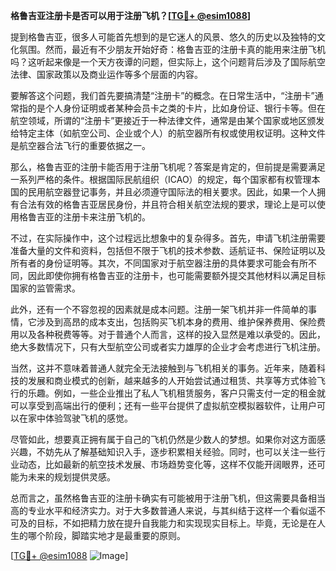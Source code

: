 **格鲁吉亚注册卡是否可以用于注册飞机？[[TG💪+ @esim1088](https://t.me/s/esim1088)]**

提到格鲁吉亚，很多人可能首先想到的是它迷人的风景、悠久的历史以及独特的文化氛围。然而，最近有不少朋友开始好奇：格鲁吉亚的注册卡真的能用来注册飞机吗？这听起来像是一个天方夜谭的问题，但实际上，这个问题背后涉及了国际航空法律、国家政策以及商业运作等多个层面的内容。

要解答这个问题，我们首先要搞清楚“注册卡”的概念。在日常生活中，“注册卡”通常指的是个人身份证明或者某种会员卡之类的卡片，比如身份证、银行卡等。但在航空领域，所谓的“注册卡”更接近于一种法律文件，通常是由某个国家或地区颁发给特定主体（如航空公司、企业或个人）的航空器所有权或使用权证明。这种文件是航空器合法飞行的重要依据之一。

那么，格鲁吉亚的注册卡能否用于注册飞机呢？答案是肯定的，但前提是需要满足一系列严格的条件。根据国际民航组织（ICAO）的规定，每个国家都有权管理本国的民用航空器登记事务，并且必须遵守国际法的相关要求。因此，如果一个人拥有合法有效的格鲁吉亚居民身份，并且符合相关航空法规的要求，理论上是可以使用格鲁吉亚的注册卡来注册飞机的。

不过，在实际操作中，这个过程远比想象中的复杂得多。首先，申请飞机注册需要准备大量的文件和资料，包括但不限于飞机的技术参数、适航证书、保险证明以及所有者的身份证明等。其次，不同国家对于航空器注册的具体要求可能会有所不同，因此即使你拥有格鲁吉亚的注册卡，也可能需要额外提交其他材料以满足目标国家的监管需求。

此外，还有一个不容忽视的因素就是成本问题。注册一架飞机并非一件简单的事情，它涉及到高昂的成本支出，包括购买飞机本身的费用、维护保养费用、保险费用以及各种税费等等。对于普通个人而言，这样的投入显然是难以承受的。因此，绝大多数情况下，只有大型航空公司或者实力雄厚的企业才会考虑进行飞机注册。

当然，这并不意味着普通人就完全无法接触到与飞机相关的事务。近年来，随着科技的发展和商业模式的创新，越来越多的人开始尝试通过租赁、共享等方式体验飞行的乐趣。例如，一些企业推出了私人飞机租赁服务，客户只需支付一定的租金就可以享受到高端出行的便利；还有一些平台提供了虚拟航空模拟器软件，让用户可以在家中体验驾驶飞机的感觉。

尽管如此，想要真正拥有属于自己的飞机仍然是少数人的梦想。如果你对这方面感兴趣，不妨先从了解基础知识入手，逐步积累相关经验。同时，也可以关注一些行业动态，比如最新的航空技术发展、市场趋势变化等，这样不仅能开阔眼界，还可能为未来的规划提供灵感。

总而言之，虽然格鲁吉亚的注册卡确实有可能被用于注册飞机，但这需要具备相当高的专业水平和经济实力。对于大多数普通人来说，与其纠结于这样一个看似遥不可及的目标，不如把精力放在提升自我能力和实现现实目标上。毕竟，无论是在人生的哪个阶段，脚踏实地才是最重要的原则。

[[TG💪+ @esim1088](https://t.me/s/esim1088) ![Image](https://i.postimg.cc/4NQfJmqS/Snipaste-2025-05-13-00-14-12.png)]